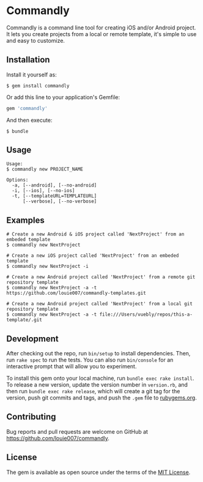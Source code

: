 # Commandly

Commandly is a command line tool for creating iOS and/or Android project.
It lets you create projects from a local or remote template, it's simple to use and easy to customize.

## Installation

Install it yourself as:

    $ gem install commandly

Or add this line to your application's Gemfile:

```ruby
gem 'commandly'
```

And then execute:

    $ bundle


## Usage

```
Usage:
$ commandly new PROJECT_NAME
```
```
Options:
  -a, [--android], [--no-android]
  -i, [--ios], [--no-ios]
  -t, [--templateURL=TEMPLATEURL]
      [--verbose], [--no-verbose]
```

## Examples

```
# Create a new Android & iOS project called 'NextProject' from an embeded template
$ commandly new NextProject

# Create a new iOS project called 'NextProject' from an embeded template
$ commandly new NextProject -i

# Create a new Android project called 'NextProject' from a remote git repository template
$ commandly new NextProject -a -t https://github.com/louie007/commandly-templates.git

# Create a new Android project called 'NextProject' from a local git repository template
$ commandly new NextProject -a -t file:///Users/vuebly/repos/this-a-template/.git
```

## Development

After checking out the repo, run `bin/setup` to install dependencies. Then, run `rake spec` to run the tests. You can also run `bin/console` for an interactive prompt that will allow you to experiment.

To install this gem onto your local machine, run `bundle exec rake install`. To release a new version, update the version number in `version.rb`, and then run `bundle exec rake release`, which will create a git tag for the version, push git commits and tags, and push the `.gem` file to [rubygems.org](https://rubygems.org).

## Contributing

Bug reports and pull requests are welcome on GitHub at https://github.com/louie007/commandly.

## License

The gem is available as open source under the terms of the [MIT License](http://opensource.org/licenses/MIT).
